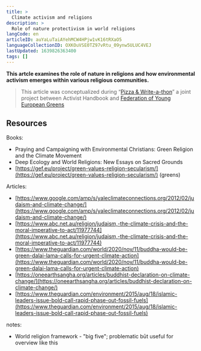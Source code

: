 ```yaml
---
title: >
  Climate activism and religions
description: >
  Role of nature protectivism in world religions
langCode: en
articleID: auYaLuTaiAYehMCW4HPjw1vK16tRXaO5
languageCollectionID: OXKOuVSE0TZ97vRtu_09ynw5ULUC4VEJ
lastUpdated: 1639826363400
tags: []
---
```


**This artcle examines the role of nature in religions and how environmental activism emerges within various religious communities.**

> This article was conceptualized during “[Pizza & Write-a-thon](/writeathon)” a joint project between Activist Handbook and [Federation of Young European Greens](https://fyeg.org/)

## Resources

Books:

-   Praying and Campaigning with Environmental Christians: Green Religion and the Climate Movement
-   Deep Ecology and World Religions: New Essays on Sacred Grounds
-   [https://gef.eu/project/green-values-religion-secularism/](https://gef.eu/project/green-values-religion-secularism/) (greens)

Articles:

-   [https://www.google.com/amp/s/yaleclimateconnections.org/2012/02/judaism-and-climate-change/](https://www.google.com/amp/s/yaleclimateconnections.org/2012/02/judaism-and-climate-change/)
-   [https://www.abc.net.au/religion/judaism,-the-climate-crisis-and-the-moral-imperative-to-act/11977744](https://www.abc.net.au/religion/judaism,-the-climate-crisis-and-the-moral-imperative-to-act/11977744)
-   [https://www.theguardian.com/world/2020/nov/11/buddha-would-be-green-dalai-lama-calls-for-urgent-climate-action](https://www.theguardian.com/world/2020/nov/11/buddha-would-be-green-dalai-lama-calls-for-urgent-climate-action)
-   [https://oneearthsangha.org/articles/buddhist-declaration-on-climate-change/](https://oneearthsangha.org/articles/buddhist-declaration-on-climate-change/)
-   [https://www.theguardian.com/environment/2015/aug/18/islamic-leaders-issue-bold-call-rapid-phase-out-fossil-fuels](https://www.theguardian.com/environment/2015/aug/18/islamic-leaders-issue-bold-call-rapid-phase-out-fossil-fuels)

notes:

-   World religion framework - "big five"; problematic būt useful for overview like this